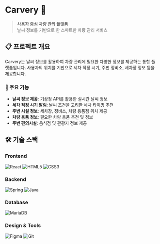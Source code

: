 # Carvery 🚗

> **사용자 중심 차량 관리 플랫폼**  
> 날씨 정보를 기반으로 한 스마트한 차량 관리 서비스

## 📋 프로젝트 개요

Carvery는 날씨 정보를 활용하여 차량 관리에 필요한 다양한 정보를 제공하는 통합 플랫폼입니다. 사용자의 위치를 기반으로 세차 적정 시기, 주변 정비소, 세차장 정보 등을 제공합니다.

### 🎯 주요 기능

- **날씨 정보 제공**: 기상청 API를 활용한 실시간 날씨 정보
- **세차 적정 시기 알림**: 날씨 조건을 고려한 세차 타이밍 추천
- **주변 시설 정보**: 세차장, 정비소, 차량 용품점 위치 제공
- **차량 용품 정보**: 필요한 차량 용품 추천 및 정보
- **주변 편의시설**: 음식점 및 관광지 정보 제공

## 🛠️ 기술 스택

### Frontend
![React](https://img.shields.io/badge/React-20232A?style=for-the-badge&logo=react&logoColor=61DAFB)
![HTML5](https://img.shields.io/badge/HTML5-E34F26?style=for-the-badge&logo=html5&logoColor=white)
![CSS3](https://img.shields.io/badge/CSS3-1572B6?style=for-the-badge&logo=css3&logoColor=white)

### Backend
![Spring](https://img.shields.io/badge/Spring-6DB33F?style=for-the-badge&logo=spring&logoColor=white)
![Java](https://img.shields.io/badge/Java-ED8B00?style=for-the-badge&logo=java&logoColor=white)

### Database
![MariaDB](https://img.shields.io/badge/MariaDB-003545?style=for-the-badge&logo=mariadb&logoColor=white)

### Design & Tools
![Figma](https://img.shields.io/badge/Figma-F24E1E?style=for-the-badge&logo=figma&logoColor=white)
![Git](https://img.shields.io/badge/Git-F05032?style=for-the-badge&logo=git&logoColor=white)
